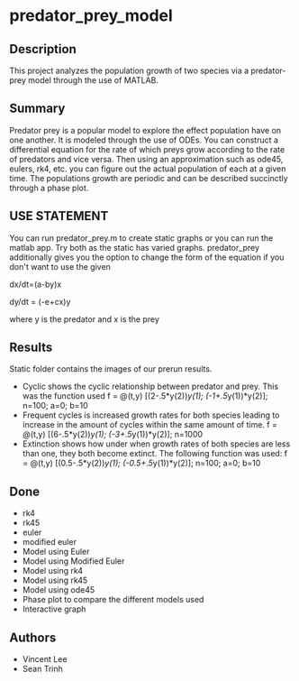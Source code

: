 # predator_prey_model

## Description
This project analyzes the population growth of two species via a predator-prey model through the use of MATLAB.

## Summary 
Predator prey is a popular model to explore the effect population have on one another. It is modeled through the use of ODEs. You can construct a differential equation for the rate of which preys grow according to the rate of predators and vice versa. Then using an approximation such as ode45, eulers, rk4, etc. you can figure out the actual population of each at a given time. The populations growth are periodic and can be described succinctly through a phase plot. 

## USE STATEMENT
You can run predator_prey.m to create static graphs or you can run the matlab app. Try both as the static has varied graphs. predator_prey additionally gives you the option to change the form of the equation if you don't want to use the given 

dx/dt=(a-by)x

dy/dt = (-e+cx)y

where y is the predator and x is the prey


## Results 
Static folder contains the images of our prerun results. 
- Cyclic shows the cyclic relationship between predator and prey. This was the function used f = @(t,y) [(2-.5*y(2))*y(1); (-1+.5*y(1))*y(2)]; n=100; a=0; b=10
- Frequent cycles is increased growth rates for both species leading to increase in the amount of cycles within the same amount of time. f = @(t,y) [(6-.5*y(2))*y(1); (-3+.5*y(1))*y(2)]; n=1000
- Extinction shows how under when growth rates of both species are less than one, they both become extinct. The following function was used: f = @(t,y) [(0.5-.5*y(2))*y(1); (-0.5+.5*y(1))*y(2)]; n=100; a=0; b=10


## Done 
- rk4
- rk45
- euler
- modified euler
- Model using Euler
- Model using Modified Euler
- Model using rk4
- Model using rk45
- Model using ode45
- Phase plot to compare the different models used
- Interactive graph

## Authors
- Vincent Lee
- Sean Trinh
